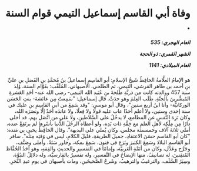 <h1 dir="rtl">وفاة أبي القاسم إسماعيل التيمي قوام السنة .</h1>

<h5 dir="rtl">العام الهجري:  535

الشهر القمري: ذو الحجة

العام الميلادي: 1141</h5>

<p dir="rtl">هو الإمامُ العلَّامةُ الحافِظُ شَيخُ الإسلامِ: أبو القاسِمِ إسماعيلُ بنُ مُحمَّدِ بنِ الفَضلِ بنِ عليِّ بنِ أحمد بن طاهر القرشي، التيمي، ثم الطلحي، الأصبهاني، المُلَقَّب: بقَوَّام السنة، وُلِدَ سنة 457 ووالدته كانت من ذريَّةِ طَلحةَ بنِ عُبَيد الله التيمي- رضي الله عنه- أحَدِ العَشرةِ المُبشَّرينَ بالجنَّةِ. طَلَب العِلمَ وهو حدَثٌ. قال إسماعيل: "سَمِعتُ مِن عائشةَ- بنتِ الحَسَن الوركانيَّة- وأنا ابنُ أربع سنين"، وقال أبو موسى: "وقد سَمِعَ من أبي القاسِمِ بنِ عليك في سنة إحدى وستين، ولا أعلم أحدًا عاب عليه قولًا ولا فِعلًا، ولا عاندَه أحَدٌ إلَّا ونصَرَه الله، وكان نَزِهَ النَّفسِ عن المطامع، لا يدخُلُ على السَّلاطينِ، ولا على من اتَّصَل بهم، قد أخلى دارًا مِن مِلْكِه لأهلِ العلمِ مع خِفَّةِ ذات يَدِه، ولو أعطاه الرجُلُ الدُّنيا بأسْرِها لم يرتَفِعْ عنده، أملى ثلاثةَ آلاف وخمسمئة مجلس، وكان يُملي على البديهة". وقال الحافِظُ يحيى بن مَندة: "كان أبو القاسم حسَنَ الاعتقادِ، جميلَ الطريقةِ، قليلَ الكلامِ، ليس في وَقتِه مِثلُه". سافر أبو القاسمِ البلادَ وسَمِعَ الكثيرَ وبَرَع في فنون. سَمِعَ بمكة، وجاور سَنَةً، وأملى وصَنَّف، وجَرَّح وعَدَّل، وكان من أئمَّةِ العَربيَّة، وإمامًا في التفسيرِ والحديثِ والفِقهِ، وهو أحَدُ الحُفَّاظ المُتقِنينَ، له تصانيفُ، منها الإيضاحُ في التَّفسيرِ، وله تفسيرٌ بالفارسيَّة، وله دلائِلُ النبُوَّة، وسِيَرُ السَّلَف، والترغيبُ والترهيبُ، وشَرحُ الصَّحيحَينِ، ومات بأصبهان في يومِ عيدِ النَّحرِ.</p></br>
